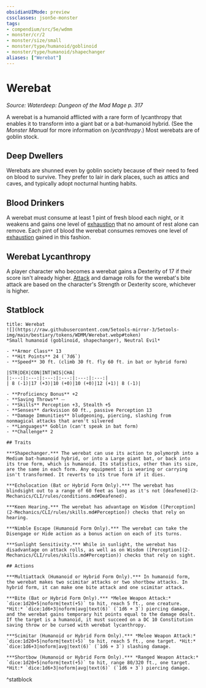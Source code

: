 ```yaml
---
obsidianUIMode: preview
cssclasses: json5e-monster
tags:
- compendium/src/5e/wdmm
- monster/cr/2
- monster/size/small
- monster/type/humanoid/goblinoid
- monster/type/humanoid/shapechanger
aliases: ["Werebat"]
---
```

# Werebat
*Source: Waterdeep: Dungeon of the Mad Mage p. 317*  

A werebat is a humanoid afflicted with a rare form of lycanthropy that enables it to transform into a giant bat or a bat-humanoid hybrid. (See the *Monster Manual* for more information on *lycanthropy*.) Most werebats are of goblin stock.

## Deep Dwellers

Werebats are shunned even by goblin society because of their need to feed on blood to survive. They prefer to lair in dark places, such as attics and caves, and typically adopt nocturnal hunting habits.

## Blood Drinkers

A werebat must consume at least 1 pint of fresh blood each night, or it weakens and gains one level of [exhaustion](2-Mechanics/CLI/rules/conditions.md#Exhaustion) that no amount of rest alone can remove. Each pint of blood the werebat consumes removes one level of [exhaustion](2-Mechanics/CLI/rules/conditions.md#Exhaustion) gained in this fashion.

## Werebat Lycanthropy

A player character who becomes a werebat gains a Dexterity of 17 if their score isn't already higher. [Attack](2-Mechanics/CLI/rules/actions.md#Attack) and damage rolls for the werebat's bite attack are based on the character's Strength or Dexterity score, whichever is higher.

## Statblock

```ad-statblock
title: Werebat
![](https://raw.githubusercontent.com/5etools-mirror-3/5etools-img/main/bestiary/tokens/WDMM/Werebat.webp#token)
*Small humanoid (goblinoid, shapechanger), Neutral Evil*

- **Armor Class** 13
- **Hit Points** 24 (`7d6`)
- **Speed** 30 ft. (climb 30 ft. fly 60 ft. in bat or hybrid form)

|STR|DEX|CON|INT|WIS|CHA|
|:---:|:---:|:---:|:---:|:---:|:---:|
| 8 (-1)|17 (+3)|10 (+0)|10 (+0)|12 (+1)| 8 (-1)|

- **Proficiency Bonus** +2
- **Saving Throws** ⏤
- **Skills** Perception +3, Stealth +5
- **Senses** darkvision 60 ft., passive Perception 13
- **Damage Immunities** bludgeoning, piercing, slashing from nonmagical attacks that aren't silvered
- **Languages** Goblin (can't speak in bat form)
- **Challenge** 2

## Traits

***Shapechanger.*** The werebat can use its action to polymorph into a Medium bat-humanoid hybrid, or into a Large giant bat, or back into its true form, which is humanoid. Its statistics, other than its size, are the same in each form. Any equipment it is wearing or carrying isn't transformed. It reverts to its true form if it dies.

***Echolocation (Bat or Hybrid Form Only).*** The werebat has blindsight out to a range of 60 feet as long as it's not [deafened](2-Mechanics/CLI/rules/conditions.md#Deafened).

***Keen Hearing.*** The werebat has advantage on Wisdom ([Perception](2-Mechanics/CLI/rules/skills.md#Perception)) checks that rely on hearing.

***Nimble Escape (Humanoid Form Only).*** The werebat can take the Disengage or Hide action as a bonus action on each of its turns.

***Sunlight Sensitivity.*** While in sunlight, the werebat has disadvantage on attack rolls, as well as on Wisdom ([Perception](2-Mechanics/CLI/rules/skills.md#Perception)) checks that rely on sight.

## Actions

***Multiattack (Humanoid or Hybrid Form Only).*** In humanoid form, the werebat makes two scimitar attacks or two shortbow attacks. In hybrid form, it can make one bite attack and one scimitar attack.

***Bite (Bat or Hybrid Form Only).*** *Melee Weapon Attack:* `dice:1d20+5|noform|text(+5)` to hit, reach 5 ft., one creature. *Hit:* `dice:1d6+3|noform|avg|text(6)` (`1d6 + 3`) piercing damage, and the werebat gains temporary hit points equal to the damage dealt. If the target is a humanoid, it must succeed on a DC 10 Constitution saving throw or be cursed with werebat lycanthropy.

***Scimitar (Humanoid or Hybrid Form Only).*** *Melee Weapon Attack:* `dice:1d20+5|noform|text(+5)` to hit, reach 5 ft., one target. *Hit:* `dice:1d6+3|noform|avg|text(6)` (`1d6 + 3`) slashing damage.

***Shortbow (Humanoid or Hybrid Form Only).*** *Ranged Weapon Attack:* `dice:1d20+5|noform|text(+5)` to hit, range 80/320 ft., one target. *Hit:* `dice:1d6+3|noform|avg|text(6)` (`1d6 + 3`) piercing damage.
```
^statblock